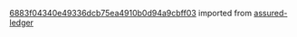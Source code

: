 [6883f04340e49336dcb75ea4910b0d94a9cbff03](https://github.com/insolar/assured-ledger/commit/6883f04340e49336dcb75ea4910b0d94a9cbff03) imported from [assured-ledger](https://github.com/insolar/assured-ledger)

